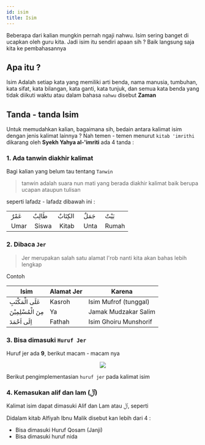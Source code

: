 ```yaml
---
id: isim
title: Isim
---
```


Beberapa dari kalian mungkin pernah ngaji nahwu. Isim sering banget di ucapkan oleh guru kita. Jadi isim itu sendiri apaan sih ? Baik langsung saja kita ke pembahasannya
## Apa itu ?
Isim Adalah setiap kata yang memiliki arti benda, nama manusia, tumbuhan, kata sifat, kata bilangan, kata ganti, kata tunjuk, dan semua kata benda yang tidak diikuti waktu atau dalam bahasa ``nahwu`` disebut **Zaman**

## Tanda - tanda Isim
Untuk memudahkan kalian, bagaimana sih, bedain antara kalimat isim dengan jenis kalimat lainnya ? Nah temen - temen menurut ``kitab 'imrithi`` dikarang oleh **Syekh Yahya al-'imriti** ada 4 tanda :

### 1. Ada **tanwin** diakhir kalimat

Bagi kalian yang belum tau tentang ``Tanwin``
> tanwin adalah suara nun mati yang berada diakhir kalimat baik berupa ucapan ataupun tulisan

seperti lafadz - lafadz dibawah ini :
<table>
<tbody>
<tr>
<td>&nbsp;عَمْرٌ</td>
<td>طَالِبٌ&nbsp;</td>
<td>الكِتَابٌ&nbsp;</td>
<td>&nbsp;جَمَلٌ</td>
<td>&nbsp;بَيْتٌ</td>
</tr>
<tr>
<td>&nbsp;Umar</td>
<td>&nbsp;Siswa</td>
<td>&nbsp;Kitab</td>
<td>&nbsp;Unta</td>
<td>&nbsp;Rumah</td>
</tr>
</tbody>
</table>

### 2. Dibaca ``Jer``

> Jer merupakan salah satu alamat I'rob nanti kita akan bahas lebih lengkap

Contoh
<table>
<thead>
  <tr>
    <th>Isim</th>
    <th>Alamat Jer</th>
    <th>Karena</th>
  </tr>
</thead>
<tbody>
  <tr>
    <td>عَلَى الْمَكْتَبِ</td>
    <td>Kasroh</td>
    <td>Isim Mufrof (tunggal)</td>
  </tr>
  <tr>
    <td>مِنَ الْمُسْلِمِيْنَ</td>
    <td>Ya</td>
    <td>Jamak Mudzakar Salim</td>
  </tr>
  <tr>
    <td>اِلَى اَحْمَدَ</td>
    <td>Fathah</td>
    <td>Isim Ghoiru Munshorif</td>
  </tr>
</tbody>
</table>

### 3. Bisa dimasuki ``Huruf Jer``

Huruf jer ada **9**, berikut macam - macam nya

<div align="center"><img src="https://1.bp.blogspot.com/-a74NzTxFbZ0/VqIhXTfLzpI/AAAAAAAAAZQ/237HEp0wZyU/s400/apa-saja-huruf-jar.JPG" /></div>

Berikut pengimplementasian ``huruf jer`` pada kalimat isim

### 4. Kemasukan alif dan lam (ٱلْ) 

Kalimat isim dapat dimasuki Alif dan Lam atau ٱلْ, seperti



Didalam kitab Alfiyah Ibnu Malik disebut kan lebih dari 4 :

* Bisa dimasuki Huruf Qosam (Janji)
* Bisa dimasuki huruf nida